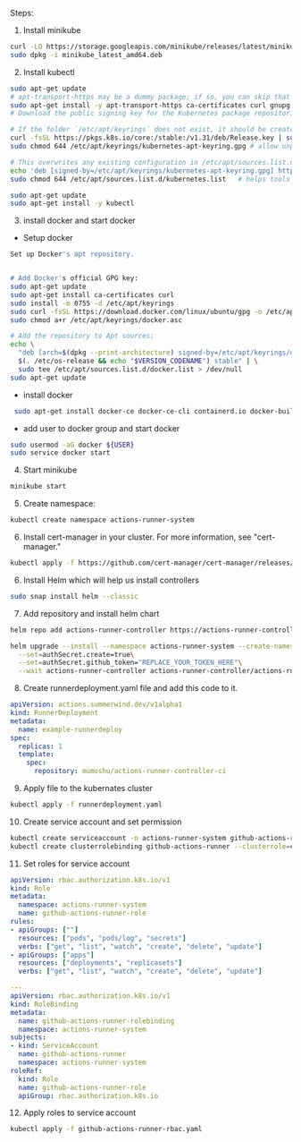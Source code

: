 Steps:

1. Install minikube

```bash
curl -LO https://storage.googleapis.com/minikube/releases/latest/minikube_latest_amd64.deb
sudo dpkg -i minikube_latest_amd64.deb
```

2. Install kubectl
```bash
sudo apt-get update
# apt-transport-https may be a dummy package; if so, you can skip that package
sudo apt-get install -y apt-transport-https ca-certificates curl gnupg
# Download the public signing key for the Kubernetes package repositories. The same signing key is used for all repositories so you can disregard the version in the URL:

# If the folder `/etc/apt/keyrings` does not exist, it should be created before the curl command, read the note below.
curl -fsSL https://pkgs.k8s.io/core:/stable:/v1.31/deb/Release.key | sudo gpg --dearmor -o /etc/apt/keyrings/kubernetes-apt-keyring.gpg
sudo chmod 644 /etc/apt/keyrings/kubernetes-apt-keyring.gpg # allow unprivileged APT programs to read this keyring

# This overwrites any existing configuration in /etc/apt/sources.list.d/kubernetes.list
echo 'deb [signed-by=/etc/apt/keyrings/kubernetes-apt-keyring.gpg] https://pkgs.k8s.io/core:/stable:/v1.31/deb/ /' | sudo tee /etc/apt/sources.list.d/kubernetes.list
sudo chmod 644 /etc/apt/sources.list.d/kubernetes.list   # helps tools such as command-not-found to work correctly

sudo apt-get update
sudo apt-get install -y kubectl
```

3. install docker and start docker

- Setup docker

```bash
Set up Docker's apt repository.


# Add Docker's official GPG key:
sudo apt-get update
sudo apt-get install ca-certificates curl
sudo install -m 0755 -d /etc/apt/keyrings
sudo curl -fsSL https://download.docker.com/linux/ubuntu/gpg -o /etc/apt/keyrings/docker.asc
sudo chmod a+r /etc/apt/keyrings/docker.asc

# Add the repository to Apt sources:
echo \
  "deb [arch=$(dpkg --print-architecture) signed-by=/etc/apt/keyrings/docker.asc] https://download.docker.com/linux/ubuntu \
  $(. /etc/os-release && echo "$VERSION_CODENAME") stable" | \
  sudo tee /etc/apt/sources.list.d/docker.list > /dev/null
sudo apt-get update
```

- install docker

```bash
 sudo apt-get install docker-ce docker-ce-cli containerd.io docker-buildx-plugin docker-compose-plugin
```
- add user to docker group and start docker
```bash
sudo usermod -aG docker ${USER}
sudo service docker start
```

4. Start minikube

```bash
minikube start
```

5. Create namespace:

```bash
kubectl create namespace actions-runner-system
```

6. Install cert-manager in your cluster. For more information, see "cert-manager."

```bash
kubectl apply -f https://github.com/cert-manager/cert-manager/releases/download/v1.8.2/cert-manager.yaml
```

6. Install Helm which will help us install controllers

```bash
sudo snap install helm --classic
```

7. Add repository and install helm chart
```bash
helm repo add actions-runner-controller https://actions-runner-controller.github.io/actions-runner-controller

helm upgrade --install --namespace actions-runner-system --create-namespace\
  --set=authSecret.create=true\
  --set=authSecret.github_token="REPLACE_YOUR_TOKEN_HERE"\
  --wait actions-runner-controller actions-runner-controller/actions-runner-controller
```

8. Create runnerdeployment.yaml file and add this code to it.

```yaml
apiVersion: actions.summerwind.dev/v1alpha1
kind: RunnerDeployment
metadata:
  name: example-runnerdeploy
spec:
  replicas: 1
  template:
    spec:
      repository: mumoshu/actions-runner-controller-ci
```

9. Apply file to the kubernates cluster

```bash
kubectl apply -f runnerdeployment.yaml
```

10. Create service account and set permission

```bash
kubectl create serviceaccount -n actions-runner-system github-actions-runner
kubectl create clusterrolebinding github-actions-runner --clusterrole=cluster-admin --serviceaccount=actions-runner-system:github-actions-runner
```

11. Set roles for service account

```yaml
apiVersion: rbac.authorization.k8s.io/v1
kind: Role
metadata:
  namespace: actions-runner-system
  name: github-actions-runner-role
rules:
- apiGroups: [""]
  resources: ["pods", "pods/log", "secrets"]
  verbs: ["get", "list", "watch", "create", "delete", "update"]
- apiGroups: ["apps"]
  resources: ["deployments", "replicasets"]
  verbs: ["get", "list", "watch", "create", "delete", "update"]

---
apiVersion: rbac.authorization.k8s.io/v1
kind: RoleBinding
metadata:
  name: github-actions-runner-rolebinding
  namespace: actions-runner-system
subjects:
- kind: ServiceAccount
  name: github-actions-runner
  namespace: actions-runner-system
roleRef:
  kind: Role
  name: github-actions-runner-role
  apiGroup: rbac.authorization.k8s.io

```

12. Apply roles to service account

```bash
kubectl apply -f github-actions-runner-rbac.yaml
```
